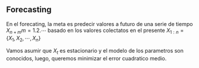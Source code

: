 ## Forecasting
En el forecating, la meta es predecir valores a futuro de una serie de tiempo $X_{n+m}m=1.2.\cdots$ basado en los valores colectatos en el presente $X_{1:n}=\lbrace X_{1},X_{2},\cdots,X_{n}\rbrace$ 

Vamos asumir que $X_{t}$ es estacionario y el modelo de los parametros son conocidos, luego, queremos minimizar el error cuadratico medio.

